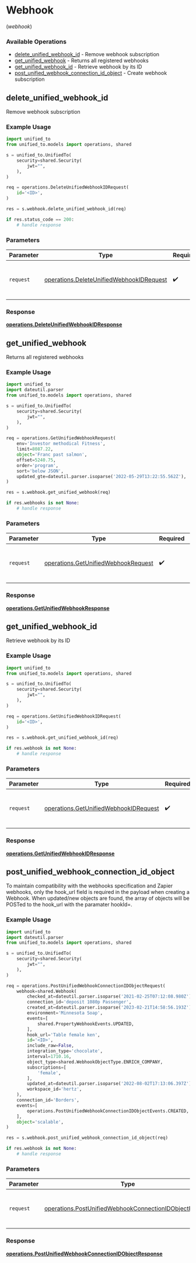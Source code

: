 # Webhook
(*webhook*)

### Available Operations

* [delete_unified_webhook_id](#delete_unified_webhook_id) - Remove webhook subscription
* [get_unified_webhook](#get_unified_webhook) - Returns all registered webhooks
* [get_unified_webhook_id](#get_unified_webhook_id) - Retrieve webhook by its ID
* [post_unified_webhook_connection_id_object](#post_unified_webhook_connection_id_object) - Create webhook subscription

## delete_unified_webhook_id

Remove webhook subscription

### Example Usage

```python
import unified_to
from unified_to.models import operations, shared

s = unified_to.UnifiedTo(
    security=shared.Security(
        jwt="",
    ),
)

req = operations.DeleteUnifiedWebhookIDRequest(
    id='<ID>',
)

res = s.webhook.delete_unified_webhook_id(req)

if res.status_code == 200:
    # handle response
```

### Parameters

| Parameter                                                                                            | Type                                                                                                 | Required                                                                                             | Description                                                                                          |
| ---------------------------------------------------------------------------------------------------- | ---------------------------------------------------------------------------------------------------- | ---------------------------------------------------------------------------------------------------- | ---------------------------------------------------------------------------------------------------- |
| `request`                                                                                            | [operations.DeleteUnifiedWebhookIDRequest](../../models/operations/deleteunifiedwebhookidrequest.md) | :heavy_check_mark:                                                                                   | The request object to use for the request.                                                           |


### Response

**[operations.DeleteUnifiedWebhookIDResponse](../../models/operations/deleteunifiedwebhookidresponse.md)**


## get_unified_webhook

Returns all registered webhooks

### Example Usage

```python
import unified_to
import dateutil.parser
from unified_to.models import operations, shared

s = unified_to.UnifiedTo(
    security=shared.Security(
        jwt="",
    ),
)

req = operations.GetUnifiedWebhookRequest(
    env='Investor methodical Fitness',
    limit=8087.22,
    object='Franc past salmon',
    offset=5240.75,
    order='program',
    sort='below JSON',
    updated_gte=dateutil.parser.isoparse('2022-05-29T13:22:55.562Z'),
)

res = s.webhook.get_unified_webhook(req)

if res.webhooks is not None:
    # handle response
```

### Parameters

| Parameter                                                                                  | Type                                                                                       | Required                                                                                   | Description                                                                                |
| ------------------------------------------------------------------------------------------ | ------------------------------------------------------------------------------------------ | ------------------------------------------------------------------------------------------ | ------------------------------------------------------------------------------------------ |
| `request`                                                                                  | [operations.GetUnifiedWebhookRequest](../../models/operations/getunifiedwebhookrequest.md) | :heavy_check_mark:                                                                         | The request object to use for the request.                                                 |


### Response

**[operations.GetUnifiedWebhookResponse](../../models/operations/getunifiedwebhookresponse.md)**


## get_unified_webhook_id

Retrieve webhook by its ID

### Example Usage

```python
import unified_to
from unified_to.models import operations, shared

s = unified_to.UnifiedTo(
    security=shared.Security(
        jwt="",
    ),
)

req = operations.GetUnifiedWebhookIDRequest(
    id='<ID>',
)

res = s.webhook.get_unified_webhook_id(req)

if res.webhook is not None:
    # handle response
```

### Parameters

| Parameter                                                                                      | Type                                                                                           | Required                                                                                       | Description                                                                                    |
| ---------------------------------------------------------------------------------------------- | ---------------------------------------------------------------------------------------------- | ---------------------------------------------------------------------------------------------- | ---------------------------------------------------------------------------------------------- |
| `request`                                                                                      | [operations.GetUnifiedWebhookIDRequest](../../models/operations/getunifiedwebhookidrequest.md) | :heavy_check_mark:                                                                             | The request object to use for the request.                                                     |


### Response

**[operations.GetUnifiedWebhookIDResponse](../../models/operations/getunifiedwebhookidresponse.md)**


## post_unified_webhook_connection_id_object

To maintain compatibility with the webhooks specification and Zapier webhooks, only the hook_url field is required in the payload when creating a Webhook.  When updated/new objects are found, the array of objects will be POSTed to the hook_url with the paramater hookId=<hookId>.

### Example Usage

```python
import unified_to
import dateutil.parser
from unified_to.models import operations, shared

s = unified_to.UnifiedTo(
    security=shared.Security(
        jwt="",
    ),
)

req = operations.PostUnifiedWebhookConnectionIDObjectRequest(
    webhook=shared.Webhook(
        checked_at=dateutil.parser.isoparse('2021-02-25T07:12:08.980Z'),
        connection_id='deposit 1080p Passenger',
        created_at=dateutil.parser.isoparse('2023-02-21T14:58:56.193Z'),
        environment='Minnesota Soap',
        events=[
            shared.PropertyWebhookEvents.UPDATED,
        ],
        hook_url='Table female ken',
        id='<ID>',
        include_raw=False,
        integration_type='chocolate',
        interval=1710.16,
        object_type=shared.WebhookObjectType.ENRICH_COMPANY,
        subscriptions=[
            'female',
        ],
        updated_at=dateutil.parser.isoparse('2022-08-02T17:13:06.397Z'),
        workspace_id='hertz',
    ),
    connection_id='Borders',
    events=[
        operations.PostUnifiedWebhookConnectionIDObjectEvents.CREATED,
    ],
    object='scalable',
)

res = s.webhook.post_unified_webhook_connection_id_object(req)

if res.webhook is not None:
    # handle response
```

### Parameters

| Parameter                                                                                                                        | Type                                                                                                                             | Required                                                                                                                         | Description                                                                                                                      |
| -------------------------------------------------------------------------------------------------------------------------------- | -------------------------------------------------------------------------------------------------------------------------------- | -------------------------------------------------------------------------------------------------------------------------------- | -------------------------------------------------------------------------------------------------------------------------------- |
| `request`                                                                                                                        | [operations.PostUnifiedWebhookConnectionIDObjectRequest](../../models/operations/postunifiedwebhookconnectionidobjectrequest.md) | :heavy_check_mark:                                                                                                               | The request object to use for the request.                                                                                       |


### Response

**[operations.PostUnifiedWebhookConnectionIDObjectResponse](../../models/operations/postunifiedwebhookconnectionidobjectresponse.md)**

